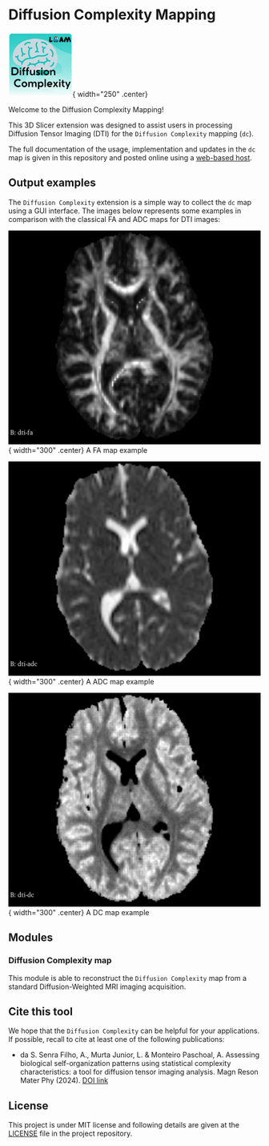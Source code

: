 # Diffusion Complexity Mapping

![project logo](assets/DiffusionComplexityMap.png){ width="250" .center}

Welcome to the Diffusion Complexity Mapping!

This 3D Slicer extension was designed to assist users in processing Diffusion Tensor Imaging (DTI) for the `Diffusion Complexity` mapping (`dc`). 


The full documentation of the usage, implementation and updates in the `dc` map is given in this repository and posted online using a [web-based host](https://slicerdiffusioncomplexitymap.readthedocs.io/en/latest/). 


## Output examples

The `Diffusion Complexity` extension is a simple way to collect the `dc` map using a GUI interface. The images below represents some examples in comparison with the classical FA and ADC maps for DTI images:

![FA map](assets/FA_diff_example.png){ width="300" .center}
A FA map example

![ADC map](assets/ADC_diff_example.png){ width="300" .center}
A ADC map example

![DC map](assets/DC_diff_example.png){ width="300" .center}
A DC map example


## Modules

### Diffusion Complexity map

This module is able to reconstruct the `Diffusion Complexity`  map from a standard Diffusion-Weighted MRI imaging acquisition.


## Cite this tool

We hope that the `Diffusion Complexity` can be helpful for your applications. If possible, recall to cite at least one of the following publications:

* da S. Senra Filho, A., Murta Junior, L. & Monteiro Paschoal, A. Assessing biological self-organization patterns using statistical complexity characteristics: a tool for diffusion tensor imaging analysis. Magn Reson Mater Phy (2024). [DOI link](http://dx.doi.org/10.1007/s10334-024-01185-4)


## License

This project is under MIT license and following details are given at the [LICENSE](https://github.com/CSIM-Toolkits/SlicerDiffusionComplexityMap/blob/main/LICENSE) file in the project repository.